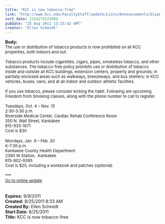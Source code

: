 ```yaml
---
title: "KCC is now tobacco-free"
link: "http://www.kcc.edu/FacultyStaff/update/Lists/Announcements/DispForm.aspx?ID=412"
sort_date: 1314279222000
pubDate: "25 Aug 2011 13:33:42 GMT"
creator: "Ellen Schmidt"
---
```


<div><b>Body:</b> <div class="ExternalClass01ED94D5616C489CBAD2DB7846B015BD">
<div><font size="2">The use or distribution of tobacco products is now prohibited on all KCC properties, both indoors and out. <br /> <br />Tobacco products include cigarettes, cigars, pipes, smokeless tobacco, and other substances. The tobacco-free policy prohibits use or distribution of tobacco inside and outside all KCC buildings, extension centers, property and grounds; in partially enclosed areas such as walkways, breezeways, and bus shelters; in KCC vehicles, buses, vans; and at all indoor and outdoor athletic facilities. <br /> <br />If you use tobacco, please consider kicking the habit. Following are upcoming Freedom from Smoking classes, along with the phone number to call to register.<br /> <br />Tuesdays, Oct. 4 – Nov. 15<br />2:30-3:30 p.m.<br />Riverside Medical Center, Cardiac Rehab Conference Room<br />350 N. Wall Street, Kankakee<br /><span style="white-space:nowrap" class="baec5a81-e4d6-4674-97f3-e9220f0136c1">815-933-1671</span><br />Cost is $30</font></div>
<div><font size="2"></font> </div>
<div><font size="2">Mondays, Jan. 9 – Feb. 20<br />6-7:30 p.m.<br />Kankakee County Health Department<br />2390 W Station,  Kankakee<br /><span style="white-space:nowrap" class="baec5a81-e4d6-4674-97f3-e9220f0136c1">815-802-9395</span><br />Cost is $25, including a workbook and patches (optional)</font></div>
<div><font size="2"></font> </div>
<div><font size="2">***</font></div>
<div><a href="/FacultyStaff/update/Pages/dailyupdate.aspx"><font size="2">Go to online update</font></a></div>
<div> </div>
<div> </div></div></div>
<div><b>Expires:</b> 9/9/2011</div>
<div><b>Created:</b> 8/25/2011 8:33 AM</div>
<div><b>Created By:</b> Ellen Schmidt</div>
<div><b>Start Date:</b> 8/25/2011</div>
<div><b>Title:</b> KCC is now tobacco-free</div>
